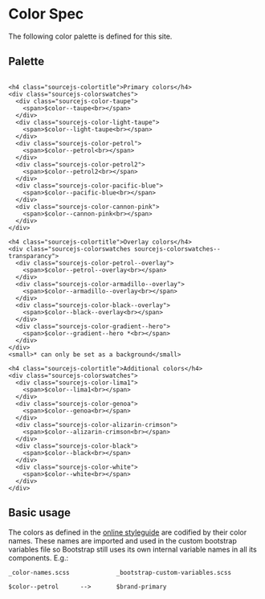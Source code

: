﻿# Color Spec

The following color palette is defined for this site.

## Palette

```example

<h4 class="sourcejs-colortitle">Primary colors</h4>
<div class="sourcejs-colorswatches">
  <div class="sourcejs-color-taupe">
    <span>$color--taupe<br></span>
  </div>
  <div class="sourcejs-color-light-taupe">
    <span>$color--light-taupe<br></span>
  </div>
  <div class="sourcejs-color-petrol">
    <span>$color--petrol<br></span>
  </div>
  <div class="sourcejs-color-petrol2">
    <span>$color--petrol2<br></span>
  </div>
  <div class="sourcejs-color-pacific-blue">
    <span>$color--pacific-blue<br></span>
  </div>
  <div class="sourcejs-color-cannon-pink">
    <span>$color--cannon-pink<br></span>
  </div>
</div>

<h4 class="sourcejs-colortitle">Overlay colors</h4>
<div class="sourcejs-colorswatches sourcejs-colorswatches--transparancy">
  <div class="sourcejs-color-petrol--overlay">
    <span>$color--petrol--overlay<br></span>
  </div>
  <div class="sourcejs-color-armadillo--overlay">
    <span>$color--armadillo--overlay<br></span>
  </div>
  <div class="sourcejs-color-black--overlay">
    <span>$color--black--overlay<br></span>
  </div>
  <div class="sourcejs-color-gradient--hero">
    <span>$color--gradient--hero *<br></span>
  </div>
</div>
<small>* can only be set as a background</small>

<h4 class="sourcejs-colortitle">Additional colors</h4>
<div class="sourcejs-colorswatches">
  <div class="sourcejs-color-lima1">
    <span>$color--lima1<br></span>
  </div>
  <div class="sourcejs-color-genoa">
    <span>$color--genoa<br></span>
  </div>
  <div class="sourcejs-color-alizarin-crimson">
    <span>$color--alizarin-crimson<br></span>
  </div>
  <div class="sourcejs-color-black">
    <span>$color--black<br></span>
  </div>
  <div class="sourcejs-color-white">
    <span>$color--white<br></span>
  </div>
</div>
```


## Basic usage
The colors as defined in the [online styleguide](https://app.frontify.com/document/79284#/basics/colors) are codified by their color names. These names are imported and used in the custom bootstrap variables file so Bootstrap still uses its own internal variable names in all its components. E.g.:

```pre
_color-names.scss             _bootstrap-custom-variables.scss

$color--petrol      -->       $brand-primary
```
